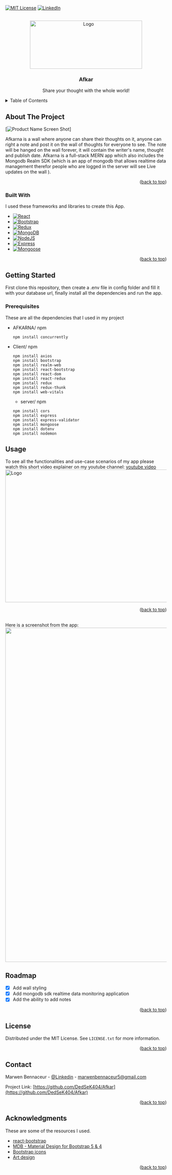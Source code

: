 <!-- Improved compatibility of back to top link: See: https://github.com/othneildrew/Best-README-Template/pull/73 -->

<a name="readme-top"></a>

<!-- PROJECT SHIELDS -->

[![MIT License][license-shield]][license-url]
[![LinkedIn][linkedin-shield]][linkedin-url]

<!-- PROJECT LOGO -->
<br />
<div align="center">
  <a href="https://i.ibb.co/mFzBb45/logo.png">
    <img src="https://i.ibb.co/mFzBb45/logo.png" alt="Logo" width="350" height="150">
  </a>

  <h3 align="center">Afkar</h3>

  <p align="center">
    Share your thought with the whole world!
    <br />
    
  </p>
</div>

<!-- TABLE OF CONTENTS -->
<details>
  <summary>Table of Contents</summary>
  <ol>
    <li>
      <a href="#about-the-project">About The Project</a>
      <ul>
        <li><a href="#built-with">Built With</a></li>
      </ul>
    </li>
    <li>
      <a href="#getting-started">Getting Started</a>
      <ul>
        <li><a href="#prerequisites">Prerequisites</a></li>
      </ul>
    </li>
    <li><a href="#usage">Usage</a></li>
    <li><a href="#roadmap">Roadmap</a></li>
    <li><a href="#license">License</a></li>
    <li><a href="#contact">Contact</a></li>
    <li><a href="#acknowledgments">Acknowledgments</a></li>
  </ol>
</details>

<!-- ABOUT THE PROJECT -->

## About The Project

[![Product Name Screen Shot][product-screenshot]]

Afkarna is a wall where anyone can share their thoughts on it, anyone can right a note and post it on the wall of thoughts for everyone to see.
The note will be hanged on the wall forever, it will contain the writer's name, thought and publish date.
Afkarna is a full-stack MERN app which also includes the Mongodb Realm SDK (which is an app of mongodb that allows realtime data management
therefor people who are logged in the server will see Live updates on the wall ).

<p align="right">(<a href="#readme-top">back to top</a>)</p>

### Built With

I used these frameworks and libraries to create this App.

- [![React][React.js]][React-url]
- [![Bootstrap][Bootstrap.com]][Bootstrap-url]
- [![Redux][Redux.com]][Redux-url]
- [![MongoDB][MongoDB.com]][MongoDB-url]
- [![NodeJS][NodeJS.com]][NodeJS-url]
- [![Express][Express.com]][Express-url]
- [![Mongoose][Mongoose.com]][Mongoose-url]

<p align="right">(<a href="#readme-top">back to top</a>)</p>

<!-- GETTING STARTED -->

## Getting Started

First clone this repository, then create a .env file in config folder and fill it with your database url, finally install all the dependencies and run the app.

### Prerequisites

These are all the dependencies that I used in my project

- AFKARNA/ npm
  ```
  npm install concurrently
  ```
- Client/ npm

  ```
  npm install axios
  npm install bootstrap
  npm install realm-web
  npm install react-bootstrap
  npm install react-dom
  npm install react-redux
  npm install redux
  npm install redux-thunk
  npm install web-vitals

  ```

  - server/ npm

  ```
  npm install cors
  npm install express
  npm install express-validator
  npm install mongoose
  npm install dotenv
  npm install nodemon

  ```

<!-- USAGE EXAMPLES -->

## Usage

To see all the functionalities and use-case scenarios of my app please watch this short video explainer on my youtube channel:
[youtube video](https://www.youtube.com/embed/kYxPYUIYMtE)
<a href="https://www.youtube.com/embed/Rdza6pnJmQI">
<img src="https://i.ibb.co/sKpNT2S/Untitled-2.jpg" alt="Logo" width="1366" height="413">
</a>

<p align="right">(<a href="#readme-top">back to top</a>)</p>

<br />
Here is a screenshot from the app:
<div align="center">
  <a href="https://i.ibb.co/TYJTgZY/page.jpg">
    <img src="https://i.ibb.co/TYJTgZY/page.jpg" alt="Logo" width="1366" height="1040">
  </a>
</div>

<!-- ROADMAP -->

## Roadmap

- [x] Add wall styling
- [x] Add mongodb sdk realtime data monitoring application
- [x] Add the ability to add notes

<p align="right">(<a href="#readme-top">back to top</a>)</p>

<!-- LICENSE -->

## License

Distributed under the MIT License. See `LICENSE.txt` for more information.

<p align="right">(<a href="#readme-top">back to top</a>)</p>

<!-- CONTACT -->

## Contact

Marwen Bennaceur - [@Linkedin](https://www.linkedin.com/in/marwen-bennaceur-584366270/) - marwenbennaceur5@gmail.com

Project Link: [https://github.com/DedSeK404/Afkar](https://github.com/DedSeK404/Afkar)

<p align="right">(<a href="#readme-top">back to top</a>)</p>

<!-- ACKNOWLEDGMENTS -->

## Acknowledgments

These are some of the resources I used.

- [react-bootstrap](https://react-bootstrap.github.io/)
- [MDB - Material Design for Bootstrap 5 & 4](https://mdbootstrap.com/)
- [Bootstrap icons](https://mdbootstrap.com/docs/standard/content-styles/icons/)
- [Art design](https://www.freepik.com/free-vector/hand-drawn-pet-sitting-instagram-posts_32874114.htm#from_view=detail_serie)

<p align="right">(<a href="#readme-top">back to top</a>)</p>

<!-- MARKDOWN LINKS & IMAGES -->
<!-- https://www.markdownguide.org/basic-syntax/#reference-style-links -->

[contributors-shield]: https://img.shields.io/github/contributors/othneildrew/Best-README-Template.svg?style=for-the-badge
[contributors-url]: https://github.com/othneildrew/Best-README-Template/graphs/contributors
[forks-shield]: https://img.shields.io/github/forks/othneildrew/Best-README-Template.svg?style=for-the-badge
[forks-url]: https://github.com/othneildrew/Best-README-Template/network/members
[stars-shield]: https://img.shields.io/github/stars/othneildrew/Best-README-Template.svg?style=for-the-badge
[stars-url]: https://github.com/othneildrew/Best-README-Template/stargazers
[issues-shield]: https://img.shields.io/github/issues/othneildrew/Best-README-Template.svg?style=for-the-badge
[issues-url]: https://github.com/othneildrew/Best-README-Template/issues
[license-shield]: https://img.shields.io/github/license/othneildrew/Best-README-Template.svg?style=for-the-badge
[license-url]: https://github.com/DedSeK404/Afkar/blob/main/LICENSE.txt
[linkedin-shield]: https://img.shields.io/badge/-LinkedIn-black.svg?style=for-the-badge&logo=linkedin&colorB=555
[linkedin-url]: https://www.linkedin.com/in/marwen-bennaceur-584366270/
[product-screenshot]: https://i.ibb.co/23GjtDZ/eee.jpg
[Next.js]: https://img.shields.io/badge/next.js-000000?style=for-the-badge&logo=nextdotjs&logoColor=white
[Next-url]: https://nextjs.org/
[React.js]: https://img.shields.io/badge/R-React-%231182C2
[React-url]: https://reactjs.org/
[Vue.js]: https://img.shields.io/badge/Vue.js-35495E?style=for-the-badge&logo=vuedotjs&logoColor=4FC08D
[Vue-url]: https://vuejs.org/
[Angular.io]: https://img.shields.io/badge/Angular-DD0031?style=for-the-badge&logo=angular&logoColor=white
[Angular-url]: https://angular.io/
[Svelte.dev]: https://img.shields.io/badge/Svelte-4A4A55?style=for-the-badge&logo=svelte&logoColor=FF3E00
[Svelte-url]: https://svelte.dev/
[Laravel.com]: https://img.shields.io/badge/Laravel-FF2D20?style=for-the-badge&logo=laravel&logoColor=white
[Laravel-url]: https://laravel.com
[Bootstrap.com]: https://img.shields.io/badge/B-Bootstrap-%23563D7C
[Bootstrap-url]: https://getbootstrap.com
[JQuery.com]: https://img.shields.io/badge/jQuery-0769AD?style=for-the-badge&logo=jquery&logoColor=white
[JQuery-url]: https://jquery.com
[Mongoose.com]: https://img.shields.io/badge/M-mongoose-%23D9634D
[MongoDB.com]: https://img.shields.io/badge/M-mongoDB-%2396C40F
[Express.com]: https://img.shields.io/badge/E-Express-%23D7614B
[NodeJS.com]: https://img.shields.io/badge/N-NodeJS-%234EC820
[Redux.com]: https://img.shields.io/badge/R-Redux-%238B36DB
[Mongoose-url]: https://mongoosejs.com/
[MongoDB-url]: https://www.mongodb.com/
[Express-url]: https://expressjs.com/
[NodeJS-url]: https://nodejs.org/en
[Redux-url]: https://redux.js.org/
